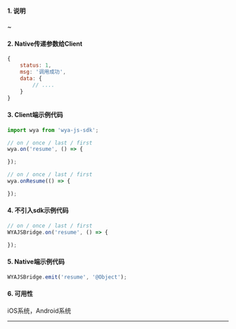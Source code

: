 #### 1. 说明

~

#### 2. Native传递参数给Client

```javascript
{
	status: 1,
	msg: '调用成功',
	data: {
		// ....
	}
}
```

#### 3. Client端示例代码

```javascript
import wya from 'wya-js-sdk';

// on / once / last / first
wya.on('resume', () => {

});

// on / once / last / first
wya.onResume(() => {

});
```

#### 4. 不引入sdk示例代码

```javascript
// on / once / last / first
WYAJSBridge.on('resume', () => {

});
```

#### 5. Native端示例代码

```javascript
WYAJSBridge.emit('resume', '@Object');
```

#### 6. 可用性

iOS系统，Android系统

---------

